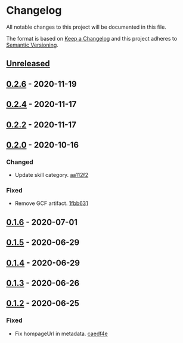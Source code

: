 # Changelog

All notable changes to this project will be documented in this file.

The format is based on [Keep a Changelog](http://keepachangelog.com/)
and this project adheres to [Semantic Versioning](http://semver.org/).

## [Unreleased](https://github.com/atomist-skills/clj-kondo-skill/compare/0.2.6...HEAD)

## [0.2.6](https://github.com/atomist-skills/clj-kondo-skill/compare/0.2.4...0.2.6) - 2020-11-19

## [0.2.4](https://github.com/atomist-skills/clj-kondo-skill/compare/0.2.2...0.2.4) - 2020-11-17

## [0.2.2](https://github.com/atomist-skills/clj-kondo-skill/compare/0.2.0...0.2.2) - 2020-11-17

## [0.2.0](https://github.com/atomist-skills/clj-kondo-skill/compare/0.1.6...0.2.0) - 2020-10-16

### Changed

-   Update skill category. [aa112f2](https://github.com/atomist-skills/clj-kondo-skill/commit/aa112f29da63846b18f82074d8e2a6a9fbb8235e)

### Fixed

-   Remove GCF artifact. [1fbb631](https://github.com/atomist-skills/clj-kondo-skill/commit/1fbb631a16866846d16810340f11ca5a4785936d)

## [0.1.6](https://github.com/atomist-skills/clj-kondo-skill/compare/0.1.5...0.1.6) - 2020-07-01

## [0.1.5](https://github.com/atomist-skills/clj-kondo-skill/compare/0.1.4...0.1.5) - 2020-06-29

## [0.1.4](https://github.com/atomist-skills/clj-kondo-skill/compare/0.1.3...0.1.4) - 2020-06-29

## [0.1.3](https://github.com/atomist-skills/clj-kondo-skill/compare/0.1.2...0.1.3) - 2020-06-26

## [0.1.2](https://github.com/atomist-skills/clj-kondo-skill/tree/0.1.2) - 2020-06-25

### Fixed

-   Fix hompageUrl in metadata. [caedf4e](https://github.com/atomist-skills/clj-kondo-skill/commit/caedf4e5bd00ff12906eac42b956dae1cb1928ba)
